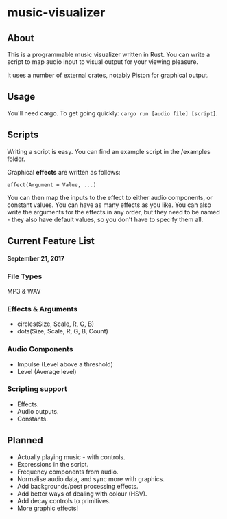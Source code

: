 # music-visualizer

## About
This is a programmable music visualizer written in Rust. You can write a script to map audio input to visual output for your viewing pleasure.

It uses a number of external crates, notably Piston for graphical output. 


## Usage
You'll need cargo. To get going quickly: `cargo run [audio file] [script]`.


## Scripts
Writing a script is easy. You can find an example script in the /examples folder.

Graphical **effects** are written as follows:

```
effect(Argument = Value, ...)
```

You can then map the inputs to the effect to either audio components, or constant values. You can have as many effects as you like. You can also write the arguments for the effects in any order, but they need to be named - they also have default values, so you don't have to specify them all.


## Current Feature List
#### September 21, 2017

### File Types
MP3 & WAV

### Effects & Arguments
* circles(Size, Scale, R, G, B)
* dots(Size, Scale, R, G, B, Count)

### Audio Components
* Impulse (Level above a threshold)
* Level (Average level)

### Scripting support
* Effects.
* Audio outputs.
* Constants.


## Planned
* Actually playing music - with controls.
* Expressions in the script.
* Frequency components from audio.
* Normalise audio data, and sync more with graphics.
* Add backgrounds/post processing effects.
* Add better ways of dealing with colour (HSV).
* Add decay controls to primitives.
* More graphic effects!
